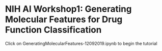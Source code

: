 # NIH AI Workshop1: Generating Molecular Features for Drug Function Classification  

Click on GeneratingMolecularFeatures-12092019.ipynb to begin the tutorial
